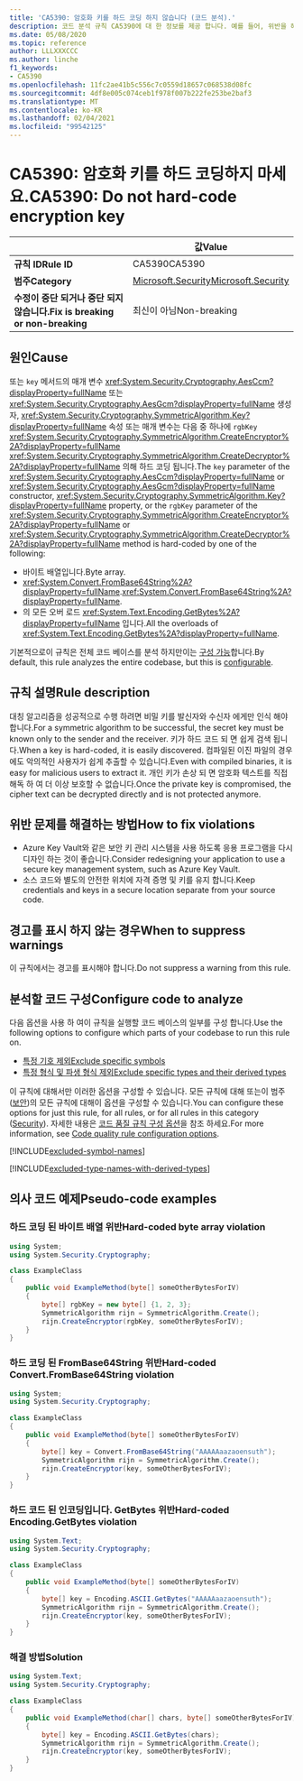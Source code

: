 ```yaml
---
title: 'CA5390: 암호화 키를 하드 코딩 하지 않습니다 (코드 분석).'
description: 코드 분석 규칙 CA5390에 대 한 정보를 제공 합니다. 예를 들어, 위반을 해결 하는 방법, 위반 하는 경우를 포함 합니다.
ms.date: 05/08/2020
ms.topic: reference
author: LLLXXXCCC
ms.author: linche
f1_keywords:
- CA5390
ms.openlocfilehash: 11fc2ae41b5c556c7c0559d18657c068538d08fc
ms.sourcegitcommit: 4df8e005c074ceb1f978f007b222fe253be2baf3
ms.translationtype: MT
ms.contentlocale: ko-KR
ms.lasthandoff: 02/04/2021
ms.locfileid: "99542125"
---
```

# <a name="ca5390-do-not-hard-code-encryption-key"></a><span data-ttu-id="4d24f-103">CA5390: 암호화 키를 하드 코딩하지 마세요.</span><span class="sxs-lookup"><span data-stu-id="4d24f-103">CA5390: Do not hard-code encryption key</span></span>

| | <span data-ttu-id="4d24f-104">값</span><span class="sxs-lookup"><span data-stu-id="4d24f-104">Value</span></span> |
|-|-|
| <span data-ttu-id="4d24f-105">**규칙 ID**</span><span class="sxs-lookup"><span data-stu-id="4d24f-105">**Rule ID**</span></span> |<span data-ttu-id="4d24f-106">CA5390</span><span class="sxs-lookup"><span data-stu-id="4d24f-106">CA5390</span></span>|
| <span data-ttu-id="4d24f-107">**범주**</span><span class="sxs-lookup"><span data-stu-id="4d24f-107">**Category**</span></span> |[<span data-ttu-id="4d24f-108">Microsoft.Security</span><span class="sxs-lookup"><span data-stu-id="4d24f-108">Microsoft.Security</span></span>](security-warnings.md)|
| <span data-ttu-id="4d24f-109">**수정이 중단 되거나 중단 되지 않습니다.**</span><span class="sxs-lookup"><span data-stu-id="4d24f-109">**Fix is breaking or non-breaking**</span></span> |<span data-ttu-id="4d24f-110">최신이 아님</span><span class="sxs-lookup"><span data-stu-id="4d24f-110">Non-breaking</span></span>|

## <a name="cause"></a><span data-ttu-id="4d24f-111">원인</span><span class="sxs-lookup"><span data-stu-id="4d24f-111">Cause</span></span>

<span data-ttu-id="4d24f-112">또는 `key` 메서드의 매개 변수 <xref:System.Security.Cryptography.AesCcm?displayProperty=fullName> 또는 <xref:System.Security.Cryptography.AesGcm?displayProperty=fullName> 생성자, <xref:System.Security.Cryptography.SymmetricAlgorithm.Key?displayProperty=fullName> 속성 또는 매개 변수는 다음 중 하나에 `rgbKey` <xref:System.Security.Cryptography.SymmetricAlgorithm.CreateEncryptor%2A?displayProperty=fullName> <xref:System.Security.Cryptography.SymmetricAlgorithm.CreateDecryptor%2A?displayProperty=fullName> 의해 하드 코딩 됩니다.</span><span class="sxs-lookup"><span data-stu-id="4d24f-112">The `key` parameter of the <xref:System.Security.Cryptography.AesCcm?displayProperty=fullName> or <xref:System.Security.Cryptography.AesGcm?displayProperty=fullName> constructor, <xref:System.Security.Cryptography.SymmetricAlgorithm.Key?displayProperty=fullName> property, or the `rgbKey` parameter of the <xref:System.Security.Cryptography.SymmetricAlgorithm.CreateEncryptor%2A?displayProperty=fullName> or <xref:System.Security.Cryptography.SymmetricAlgorithm.CreateDecryptor%2A?displayProperty=fullName> method is hard-coded by one of the following:</span></span>

- <span data-ttu-id="4d24f-113">바이트 배열입니다.</span><span class="sxs-lookup"><span data-stu-id="4d24f-113">Byte array.</span></span>
- <span data-ttu-id="4d24f-114"><xref:System.Convert.FromBase64String%2A?displayProperty=fullName>.</span><span class="sxs-lookup"><span data-stu-id="4d24f-114"><xref:System.Convert.FromBase64String%2A?displayProperty=fullName>.</span></span>
- <span data-ttu-id="4d24f-115">의 모든 오버 로드 <xref:System.Text.Encoding.GetBytes%2A?displayProperty=fullName> 입니다.</span><span class="sxs-lookup"><span data-stu-id="4d24f-115">All the overloads of <xref:System.Text.Encoding.GetBytes%2A?displayProperty=fullName>.</span></span>

<span data-ttu-id="4d24f-116">기본적으로이 규칙은 전체 코드 베이스를 분석 하지만이는 [구성 가능](#configure-code-to-analyze)합니다.</span><span class="sxs-lookup"><span data-stu-id="4d24f-116">By default, this rule analyzes the entire codebase, but this is [configurable](#configure-code-to-analyze).</span></span>

## <a name="rule-description"></a><span data-ttu-id="4d24f-117">규칙 설명</span><span class="sxs-lookup"><span data-stu-id="4d24f-117">Rule description</span></span>

<span data-ttu-id="4d24f-118">대칭 알고리즘을 성공적으로 수행 하려면 비밀 키를 발신자와 수신자 에게만 인식 해야 합니다.</span><span class="sxs-lookup"><span data-stu-id="4d24f-118">For a symmetric algorithm to be successful, the secret key must be known only to the sender and the receiver.</span></span> <span data-ttu-id="4d24f-119">키가 하드 코드 되 면 쉽게 검색 됩니다.</span><span class="sxs-lookup"><span data-stu-id="4d24f-119">When a key is hard-coded, it is easily discovered.</span></span> <span data-ttu-id="4d24f-120">컴파일된 이진 파일의 경우에도 악의적인 사용자가 쉽게 추출할 수 있습니다.</span><span class="sxs-lookup"><span data-stu-id="4d24f-120">Even with compiled binaries, it is easy for malicious users to extract it.</span></span> <span data-ttu-id="4d24f-121">개인 키가 손상 되 면 암호화 텍스트를 직접 해독 하 여 더 이상 보호할 수 없습니다.</span><span class="sxs-lookup"><span data-stu-id="4d24f-121">Once the private key is compromised, the cipher text can be decrypted directly and is not protected anymore.</span></span>

## <a name="how-to-fix-violations"></a><span data-ttu-id="4d24f-122">위반 문제를 해결하는 방법</span><span class="sxs-lookup"><span data-stu-id="4d24f-122">How to fix violations</span></span>

- <span data-ttu-id="4d24f-123">Azure Key Vault와 같은 보안 키 관리 시스템을 사용 하도록 응용 프로그램을 다시 디자인 하는 것이 좋습니다.</span><span class="sxs-lookup"><span data-stu-id="4d24f-123">Consider redesigning your application to use a secure key management system, such as Azure Key Vault.</span></span>
- <span data-ttu-id="4d24f-124">소스 코드와 별도의 안전한 위치에 자격 증명 및 키를 유지 합니다.</span><span class="sxs-lookup"><span data-stu-id="4d24f-124">Keep credentials and keys in a secure location separate from your source code.</span></span>

## <a name="when-to-suppress-warnings"></a><span data-ttu-id="4d24f-125">경고를 표시 하지 않는 경우</span><span class="sxs-lookup"><span data-stu-id="4d24f-125">When to suppress warnings</span></span>

<span data-ttu-id="4d24f-126">이 규칙에서는 경고를 표시해야 합니다.</span><span class="sxs-lookup"><span data-stu-id="4d24f-126">Do not suppress a warning from this rule.</span></span>

## <a name="configure-code-to-analyze"></a><span data-ttu-id="4d24f-127">분석할 코드 구성</span><span class="sxs-lookup"><span data-stu-id="4d24f-127">Configure code to analyze</span></span>

<span data-ttu-id="4d24f-128">다음 옵션을 사용 하 여이 규칙을 실행할 코드 베이스의 일부를 구성 합니다.</span><span class="sxs-lookup"><span data-stu-id="4d24f-128">Use the following options to configure which parts of your codebase to run this rule on.</span></span>

- [<span data-ttu-id="4d24f-129">특정 기호 제외</span><span class="sxs-lookup"><span data-stu-id="4d24f-129">Exclude specific symbols</span></span>](#exclude-specific-symbols)
- [<span data-ttu-id="4d24f-130">특정 형식 및 파생 형식 제외</span><span class="sxs-lookup"><span data-stu-id="4d24f-130">Exclude specific types and their derived types</span></span>](#exclude-specific-types-and-their-derived-types)

<span data-ttu-id="4d24f-131">이 규칙에 대해서만 이러한 옵션을 구성할 수 있습니다. 모든 규칙에 대해 또는이 범주 ([보안](security-warnings.md))의 모든 규칙에 대해이 옵션을 구성할 수 있습니다.</span><span class="sxs-lookup"><span data-stu-id="4d24f-131">You can configure these options for just this rule, for all rules, or for all rules in this category ([Security](security-warnings.md)).</span></span> <span data-ttu-id="4d24f-132">자세한 내용은 [코드 품질 규칙 구성 옵션](../code-quality-rule-options.md)을 참조 하세요.</span><span class="sxs-lookup"><span data-stu-id="4d24f-132">For more information, see [Code quality rule configuration options](../code-quality-rule-options.md).</span></span>

[!INCLUDE[excluded-symbol-names](~/includes/code-analysis/excluded-symbol-names.md)]

[!INCLUDE[excluded-type-names-with-derived-types](~/includes/code-analysis/excluded-type-names-with-derived-types.md)]

## <a name="pseudo-code-examples"></a><span data-ttu-id="4d24f-133">의사 코드 예제</span><span class="sxs-lookup"><span data-stu-id="4d24f-133">Pseudo-code examples</span></span>

### <a name="hard-coded-byte-array-violation"></a><span data-ttu-id="4d24f-134">하드 코딩 된 바이트 배열 위반</span><span class="sxs-lookup"><span data-stu-id="4d24f-134">Hard-coded byte array violation</span></span>

```csharp
using System;
using System.Security.Cryptography;

class ExampleClass
{
    public void ExampleMethod(byte[] someOtherBytesForIV)
    {
        byte[] rgbKey = new byte[] {1, 2, 3};
        SymmetricAlgorithm rijn = SymmetricAlgorithm.Create();
        rijn.CreateEncryptor(rgbKey, someOtherBytesForIV);
    }
}
```

### <a name="hard-coded-convertfrombase64string-violation"></a><span data-ttu-id="4d24f-135">하드 코딩 된 FromBase64String 위반</span><span class="sxs-lookup"><span data-stu-id="4d24f-135">Hard-coded Convert.FromBase64String violation</span></span>

```csharp
using System;
using System.Security.Cryptography;

class ExampleClass
{
    public void ExampleMethod(byte[] someOtherBytesForIV)
    {
        byte[] key = Convert.FromBase64String("AAAAAaazaoensuth");
        SymmetricAlgorithm rijn = SymmetricAlgorithm.Create();
        rijn.CreateEncryptor(key, someOtherBytesForIV);
    }
}
```

### <a name="hard-coded-encodinggetbytes-violation"></a><span data-ttu-id="4d24f-136">하드 코드 된 인코딩입니다. GetBytes 위반</span><span class="sxs-lookup"><span data-stu-id="4d24f-136">Hard-coded Encoding.GetBytes violation</span></span>

```csharp
using System.Text;
using System.Security.Cryptography;

class ExampleClass
{
    public void ExampleMethod(byte[] someOtherBytesForIV)
    {
        byte[] key = Encoding.ASCII.GetBytes("AAAAAaazaoensuth");
        SymmetricAlgorithm rijn = SymmetricAlgorithm.Create();
        rijn.CreateEncryptor(key, someOtherBytesForIV);
    }
}
```

### <a name="solution"></a><span data-ttu-id="4d24f-137">해결 방법</span><span class="sxs-lookup"><span data-stu-id="4d24f-137">Solution</span></span>

```csharp
using System.Text;
using System.Security.Cryptography;

class ExampleClass
{
    public void ExampleMethod(char[] chars, byte[] someOtherBytesForIV)
    {
        byte[] key = Encoding.ASCII.GetBytes(chars);
        SymmetricAlgorithm rijn = SymmetricAlgorithm.Create();
        rijn.CreateEncryptor(key, someOtherBytesForIV);
    }
}
```
